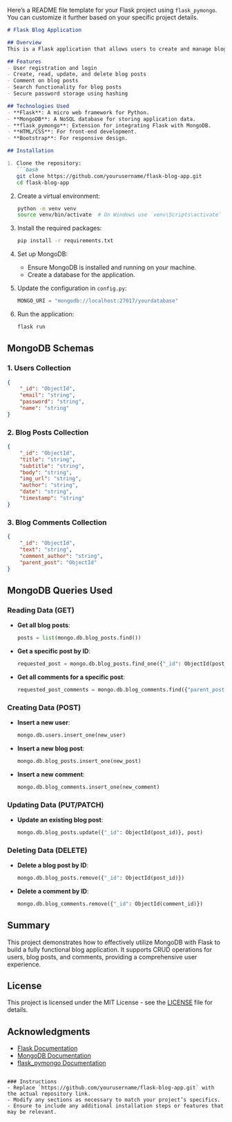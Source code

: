 Here’s a README file template for your Flask project using `flask_pymongo`. You can customize it further based on your specific project details.

```markdown
# Flask Blog Application

## Overview
This is a Flask application that allows users to create and manage blog posts, comment on posts, and handle user authentication. The application uses MongoDB for data storage, managed through the `flask_pymongo` extension.

## Features
- User registration and login
- Create, read, update, and delete blog posts
- Comment on blog posts
- Search functionality for blog posts
- Secure password storage using hashing

## Technologies Used
- **Flask**: A micro web framework for Python.
- **MongoDB**: A NoSQL database for storing application data.
- **flask_pymongo**: Extension for integrating Flask with MongoDB.
- **HTML/CSS**: For front-end development.
- **Bootstrap**: For responsive design.

## Installation

1. Clone the repository:
   ```bash
   git clone https://github.com/yourusername/flask-blog-app.git
   cd flask-blog-app
   ```

2. Create a virtual environment:
   ```bash
   python -m venv venv
   source venv/bin/activate  # On Windows use `venv\Scripts\activate`
   ```

3. Install the required packages:
   ```bash
   pip install -r requirements.txt
   ```

4. Set up MongoDB:
   - Ensure MongoDB is installed and running on your machine.
   - Create a database for the application.

5. Update the configuration in `config.py`:
   ```python
   MONGO_URI = "mongodb://localhost:27017/yourdatabase"
   ```

6. Run the application:
   ```bash
   flask run
   ```

## MongoDB Schemas

### 1. Users Collection
```json
{
    "_id": "ObjectId",                    
    "email": "string",                    
    "password": "string",                 
    "name": "string"                      
}
```

### 2. Blog Posts Collection
```json
{
    "_id": "ObjectId",                    
    "title": "string",                    
    "subtitle": "string",                 
    "body": "string",                     
    "img_url": "string",                  
    "author": "string",                   
    "date": "string",                     
    "timestamp": "string"                 
}
```

### 3. Blog Comments Collection
```json
{
    "_id": "ObjectId",                    
    "text": "string",                     
    "comment_author": "string",           
    "parent_post": "ObjectId"             
}
```

## MongoDB Queries Used

### Reading Data (GET)
- **Get all blog posts**:
   ```python
   posts = list(mongo.db.blog_posts.find())
   ```

- **Get a specific post by ID**:
   ```python
   requested_post = mongo.db.blog_posts.find_one({"_id": ObjectId(post_id)})
   ```

- **Get all comments for a specific post**:
   ```python
   requested_post_comments = mongo.db.blog_comments.find({"parent_post": ObjectId(post_id)})
   ```

### Creating Data (POST)
- **Insert a new user**:
   ```python
   mongo.db.users.insert_one(new_user)
   ```

- **Insert a new blog post**:
   ```python
   mongo.db.blog_posts.insert_one(new_post)
   ```

- **Insert a new comment**:
   ```python
   mongo.db.blog_comments.insert_one(new_comment)
   ```

### Updating Data (PUT/PATCH)
- **Update an existing blog post**:
   ```python
   mongo.db.blog_posts.update({"_id": ObjectId(post_id)}, post)
   ```

### Deleting Data (DELETE)
- **Delete a blog post by ID**:
   ```python
   mongo.db.blog_posts.remove({"_id": ObjectId(post_id)})
   ```

- **Delete a comment by ID**:
   ```python
   mongo.db.blog_comments.remove({"_id": ObjectId(comment_id)})
   ```

## Summary
This project demonstrates how to effectively utilize MongoDB with Flask to build a fully functional blog application. It supports CRUD operations for users, blog posts, and comments, providing a comprehensive user experience.

## License
This project is licensed under the MIT License - see the [LICENSE](LICENSE) file for details.

## Acknowledgments
- [Flask Documentation](https://flask.palletsprojects.com/)
- [MongoDB Documentation](https://docs.mongodb.com/)
- [flask_pymongo Documentation](https://flask-pymongo.readthedocs.io/en/latest/)
```

### Instructions
- Replace `https://github.com/yourusername/flask-blog-app.git` with the actual repository link.
- Modify any sections as necessary to match your project’s specifics.
- Ensure to include any additional installation steps or features that may be relevant.
